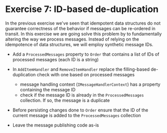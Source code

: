 # Exercise 7: ID-based de-duplication

In the previous exercise we've seen that idempotent data structures do not guarantee correctness of the behavior if messages can be re-ordered in transit. In this exercise we are going solve this problem by to fundamentally altering the way we process messages. Instead of relying on the idempotence of data structures, we will employ synthetic message IDs. 

- Add a `ProcessedMessages` property to `Order` that contains a list of IDs of processed messages (each ID is a string)
- In `AddItemHandler` and `RemoveItemHandler` replace the filling-based de-duplication check with one based on processed messages
  - message handling context (`IMessageHandlerContext`) has a property containing the message ID
  - check if the message ID is already in the `ProcessedMessages` collection. If so, the message is a duplicate

- Before persisting changes done to `Order` ensure that the ID of the current message is added to the `ProcessedMessages` collection
- Leave the message publishing code as-is
